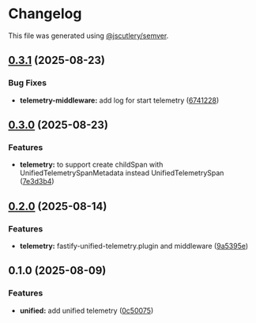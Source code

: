 # Changelog

This file was generated using [@jscutlery/semver](https://github.com/jscutlery/semver).

## [0.3.1](https://github.com/TGA88/inh-lib/compare/unified-telemetry-middleware-0.3.0...unified-telemetry-middleware-0.3.1) (2025-08-23)


### Bug Fixes

* **telemetry-middleware:** add log for start telemetry ([6741228](https://github.com/TGA88/inh-lib/commit/6741228e23d49c01e9a8579872289e39d96082ad))

## [0.3.0](https://github.com/TGA88/inh-lib/compare/unified-telemetry-middleware-0.2.0...unified-telemetry-middleware-0.3.0) (2025-08-23)


### Features

* **telemetry:** to support  create childSpan with UnifiedTelemetrySpanMetadata instead UnifiedTelemetrySpan ([7e3d3b4](https://github.com/TGA88/inh-lib/commit/7e3d3b440654329b0b58cd8ad36aa7b0c49be122))

## [0.2.0](https://github.com/TGA88/inh-lib/compare/unified-telemetry-middleware-0.1.0...unified-telemetry-middleware-0.2.0) (2025-08-14)


### Features

* **telemetry:** fastify-unified-telemetry.plugin and middleware ([9a5395e](https://github.com/TGA88/inh-lib/commit/9a5395e4799aa3cc60a450da21d36e94ff60fada))

## 0.1.0 (2025-08-09)


### Features

* **unified:** add unified telemetry ([0c50075](https://github.com/TGA88/inh-lib/commit/0c50075dfafdca2b0af72d7a07d9c96d27469be1))
